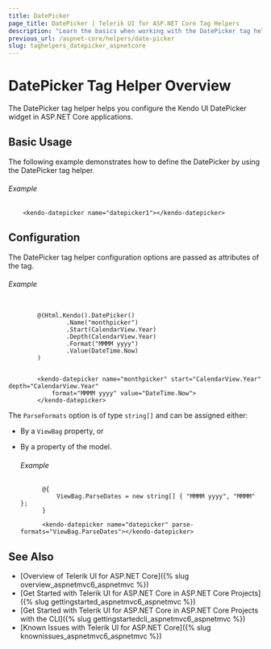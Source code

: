 ```yaml
---
title: DatePicker
page_title: DatePicker | Telerik UI for ASP.NET Core Tag Helpers
description: "Learn the basics when working with the DatePicker tag helper for ASP.NET Core (MVC 6 or ASP.NET Core MVC)."
previous_url: /aspnet-core/helpers/date-picker
slug: taghelpers_datepicker_aspnetcore
---
```


# DatePicker Tag Helper Overview

The DatePicker tag helper helps you configure the Kendo UI DatePicker widget in ASP.NET Core applications.

## Basic Usage

The following example demonstrates how to define the DatePicker by using the DatePicker tag helper.

###### Example

        <kendo-datepicker name="datepicker1"></kendo-datepicker>

## Configuration

The DatePicker tag helper configuration options are passed as attributes of the tag.

###### Example

```tab-cshtml

        @(Html.Kendo().DatePicker()
                .Name("monthpicker")
                .Start(CalendarView.Year)
                .Depth(CalendarView.Year)
                .Format("MMMM yyyy")
                .Value(DateTime.Now)
        )
```
```tab-tagHelper

        <kendo-datepicker name="monthpicker" start="CalendarView.Year" depth="CalendarView.Year"
            format="MMMM yyyy" value="DateTime.Now">
        </kendo-datepicker>
```

The `ParseFormats` option is of type `string[]` and can be assigned either:

* By a `ViewBag` property, or
* By a property of the model.

    ###### Example

            @{
                ViewBag.ParseDates = new string[] { "MMMM yyyy", "MMMM" };
            }

            <kendo-datepicker name="datepicker" parse-formats="ViewBag.ParseDates"></kendo-datepicker>

## See Also

* [Overview of Telerik UI for ASP.NET Core]({% slug overview_aspnetmvc6_aspnetmvc %})
* [Get Started with Telerik UI for ASP.NET Core in ASP.NET Core Projects]({% slug gettingstarted_aspnetmvc6_aspnetmvc %})
* [Get Started with Telerik UI for ASP.NET Core in ASP.NET Core Projects with the CLI]({% slug gettingstartedcli_aspnetmvc6_aspnetmvc %})
* [Known Issues with Telerik UI for ASP.NET Core]({% slug knownissues_aspnetmvc6_aspnetmvc %})
